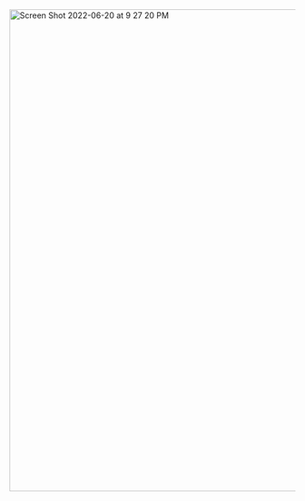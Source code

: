 <img width="848" alt="Screen Shot 2022-06-20 at 9 27 20 PM" src="https://user-images.githubusercontent.com/71736629/174716097-eac7b5e8-6d71-4dd1-bc84-f3cbd75b3144.png">




<!--
**reportaman/reportaman** is a ✨ _special_ ✨ repository because its `README.md` (this file) appears on your GitHub profile.

Here are some ideas to get you started:

- 🔭 I’m currently working on ...
- 🌱 I’m currently learning ...
- 👯 I’m looking to collaborate on ...
- 🤔 I’m looking for help with ...
- 💬 Ask me about ...
- 📫 How to reach me: ...
- 😄 Pronouns: ...
- ⚡ Fun fact: ...
-->
